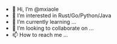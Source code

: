 - 👋 Hi, I’m @mxiaole
- 👀 I’m interested in Rust/Go/Python/Java
- 🌱 I’m currently learning ...
- 💞️ I’m looking to collaborate on ...
- 📫 How to reach me ...

<!---
mxiaole/mxiaole is a ✨ special ✨ repository because its `README.md` (this file) appears on your GitHub profile.
You can click the Preview link to take a look at your changes.
--->

